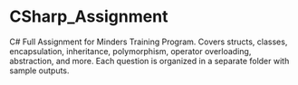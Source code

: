 # CSharp_Assignment
C# Full Assignment for Minders Training Program. Covers structs, classes, encapsulation, inheritance, polymorphism, operator overloading, abstraction, and more. Each question is organized in a separate folder with sample outputs.
